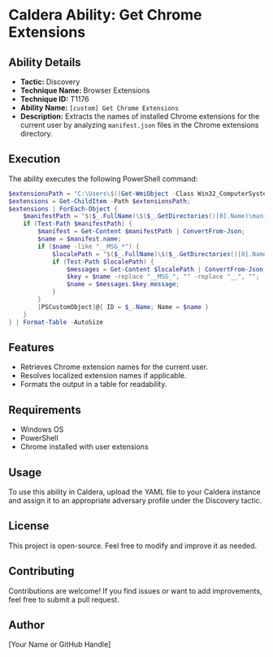 # Caldera Ability: Get Chrome Extensions

## Ability Details

- **Tactic:** Discovery
- **Technique Name:** Browser Extensions
- **Technique ID:** T1176
- **Ability Name:** `[custom] Get Chrome Extensions`
- **Description:** Extracts the names of installed Chrome extensions for the current user by analyzing `manifest.json` files in the Chrome extensions directory.

## Execution

The ability executes the following PowerShell command:

```powershell
$extensionsPath = "C:\Users\$((Get-WmiObject -Class Win32_ComputerSystem).UserName.Split('\')[1])\AppData\Local\Google\Chrome\User Data\Default\Extensions";
$extensions = Get-ChildItem -Path $extensionsPath;
$extensions | ForEach-Object {
    $manifestPath = "$($_.FullName)\$($_.GetDirectories()[0].Name)\manifest.json";
    if (Test-Path $manifestPath) {
        $manifest = Get-Content $manifestPath | ConvertFrom-Json;
        $name = $manifest.name;
        if ($name -like "__MSG_*") {
            $localePath = "$($_.FullName)\$($_.GetDirectories()[0].Name)\_locales\en\messages.json";
            if (Test-Path $localePath) {
                $messages = Get-Content $localePath | ConvertFrom-Json;
                $key = $name -replace "__MSG_", "" -replace "__", "";
                $name = $messages.$key.message;
            }
        }
        [PSCustomObject]@{ ID = $_.Name; Name = $name }
    }
} | Format-Table -AutoSize
```

## Features

- Retrieves Chrome extension names for the current user.
- Resolves localized extension names if applicable.
- Formats the output in a table for readability.

## Requirements

- Windows OS
- PowerShell
- Chrome installed with user extensions

## Usage

To use this ability in Caldera, upload the YAML file to your Caldera instance and assign it to an appropriate adversary profile under the Discovery tactic.

## License

This project is open-source. Feel free to modify and improve it as needed.

## Contributing

Contributions are welcome! If you find issues or want to add improvements, feel free to submit a pull request.

## Author

[Your Name or GitHub Handle]

